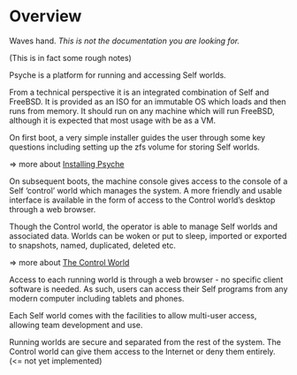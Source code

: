 # Overview

Waves hand. *This is not the documentation you are looking for.*

(This is in fact some rough notes)

Psyche is a platform for running and accessing Self worlds.

From a technical perspective it is an integrated combination of Self and FreeBSD. It is provided as an ISO for an immutable OS which loads and then runs from memory. It should run on any machine which will run FreeBSD, although it is expected that most usage with be as a VM.

On first boot, a very simple installer guides the user through some key questions including setting up the zfs volume for storing Self worlds.

=> more about [Installing Psyche](installation/)

On subsequent boots, the machine console gives access to the console of a Self ‘control’ world which manages the system. A more friendly and usable interface is available in the form of access to the Control world’s desktop through a web browser.

Though the Control world, the operator is able to manage Self worlds and associated data. Worlds can be woken or put to sleep, imported or exported to snapshots, named, duplicated, deleted etc.

=> more about [The Control World](control/)

Access to each running world is through a web browser - no specific client software is needed. As such, users can access their Self programs from any modern computer including tablets and phones.

Each Self world comes with the facilities to allow multi-user access, allowing team development and use.

Running worlds are secure and separated from the rest of the system. The Control world can give them access to the Internet or deny them entirely. (<= not yet implemented)
